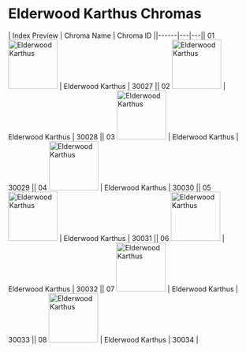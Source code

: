 # Elderwood Karthus Chromas

| Index  Preview | Chroma Name | Chroma ID ||------|---|---|| 01  <img src='https://raw.communitydragon.org/latest/plugins/rcp-be-lol-game-data/global/default/v1/champion-chroma-images/30/30027.png' alt='Elderwood Karthus' width='100'> | Elderwood Karthus | 30027 || 02  <img src='https://raw.communitydragon.org/latest/plugins/rcp-be-lol-game-data/global/default/v1/champion-chroma-images/30/30028.png' alt='Elderwood Karthus' width='100'> | Elderwood Karthus | 30028 || 03  <img src='https://raw.communitydragon.org/latest/plugins/rcp-be-lol-game-data/global/default/v1/champion-chroma-images/30/30029.png' alt='Elderwood Karthus' width='100'> | Elderwood Karthus | 30029 || 04  <img src='https://raw.communitydragon.org/latest/plugins/rcp-be-lol-game-data/global/default/v1/champion-chroma-images/30/30030.png' alt='Elderwood Karthus' width='100'> | Elderwood Karthus | 30030 || 05  <img src='https://raw.communitydragon.org/latest/plugins/rcp-be-lol-game-data/global/default/v1/champion-chroma-images/30/30031.png' alt='Elderwood Karthus' width='100'> | Elderwood Karthus | 30031 || 06  <img src='https://raw.communitydragon.org/latest/plugins/rcp-be-lol-game-data/global/default/v1/champion-chroma-images/30/30032.png' alt='Elderwood Karthus' width='100'> | Elderwood Karthus | 30032 || 07  <img src='https://raw.communitydragon.org/latest/plugins/rcp-be-lol-game-data/global/default/v1/champion-chroma-images/30/30033.png' alt='Elderwood Karthus' width='100'> | Elderwood Karthus | 30033 || 08  <img src='https://raw.communitydragon.org/latest/plugins/rcp-be-lol-game-data/global/default/v1/champion-chroma-images/30/30034.png' alt='Elderwood Karthus' width='100'> | Elderwood Karthus | 30034 |